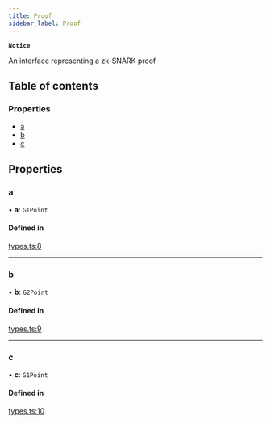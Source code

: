 ```yaml
---
title: Proof
sidebar_label: Proof
---
```


**`Notice`**

An interface representing a zk-SNARK proof

## Table of contents

### Properties

- [a](Proof.md#a)
- [b](Proof.md#b)
- [c](Proof.md#c)

## Properties

### a

• **a**: `G1Point`

#### Defined in

[types.ts:8](https://github.com/privacy-scaling-explorations/maci/blob/6a905de08/domainobjs/ts/types.ts#L8)

---

### b

• **b**: `G2Point`

#### Defined in

[types.ts:9](https://github.com/privacy-scaling-explorations/maci/blob/6a905de08/domainobjs/ts/types.ts#L9)

---

### c

• **c**: `G1Point`

#### Defined in

[types.ts:10](https://github.com/privacy-scaling-explorations/maci/blob/6a905de08/domainobjs/ts/types.ts#L10)
